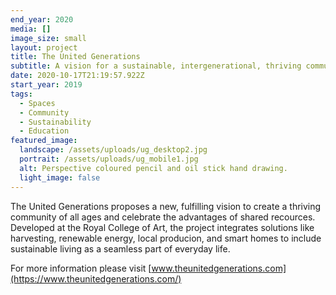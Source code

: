 ```yaml
---
end_year: 2020
media: []
image_size: small
layout: project
title: The United Generations
subtitle: A vision for a sustainable, intergenerational, thriving community.
date: 2020-10-17T21:19:57.922Z
start_year: 2019
tags:
  - Spaces
  - Community
  - Sustainability
  - Education
featured_image:
  landscape: /assets/uploads/ug_desktop2.jpg
  portrait: /assets/uploads/ug_mobile1.jpg
  alt: Perspective coloured pencil and oil stick hand drawing.
  light_image: false
---
```

The United Generations proposes a new, fulfilling vision to create a thriving community of all ages and celebrate the advantages of shared recources. Developed at the Royal College of Art, the project integrates solutions like harvesting, renewable energy, local producion, and smart homes to include sustainable living as a seamless part of everyday life.

For more information please visit [www.theunitedgenerations.com](https://www.theunitedgenerations.com/)